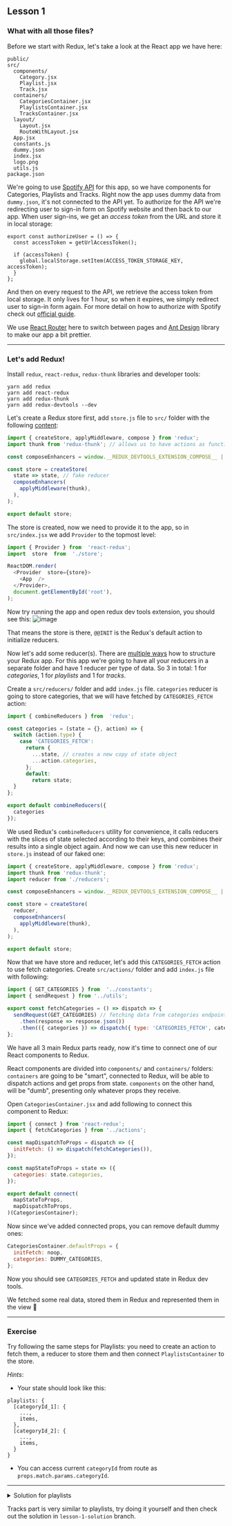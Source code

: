 ## Lesson 1

### What with all those files?
Before we start with Redux, let's take a look at the React app we have here:

	public/
	src/
	  components/
		Category.jsx
		Playlist.jsx
		Track.jsx
	  containers/
	    CategoriesContainer.jsx
	    PlaylistsContainer.jsx
	    TracksContainer.jsx
	  layout/
	    Layout.jsx
	    RouteWithLayout.jsx
	  App.jsx
	  constants.js
	  dummy.json
	  index.jsx
	  logo.png
	  utils.js
	package.json	

We're going to use [Spotify API](https://developer.spotify.com/documentation/web-api/reference/) for this app, so we have components for Categories, Playlists and Tracks. Right now the app uses dummy data from `dummy.json`, it's not connected to the API yet.
To authorize for the  API we're redirecting user to sign-in form on Spotify website and then back to our app. When user sign-ins, we get an _access token_ from the URL and store it in local storage:
	
	export const authorizeUser = () => {
	  const accessToken = getUrlAccessToken();
	  
	  if (accessToken) {
	    global.localStorage.setItem(ACCESS_TOKEN_STORAGE_KEY, accessToken);
	  }
	};
And then on every request to the API, we retrieve the access token from local storage. It only lives for 1 hour, so when it expires, we simply redirect user to sign-in form again. For more detail on how to authorize with Spotify check out [official guide](https://developer.spotify.com/documentation/general/guides/authorization-guide/#implicit-grant-flow).

We use [React Router](https://reacttraining.com/react-router/web/guides/quick-start) here to switch between pages and [Ant Design](https://ant.design/components/overview/) library to make our app a bit prettier.

----------
### Let's add Redux!

Install `redux`, `react-redux`, `redux-thunk` libraries and developer tools:

    yarn add redux
    yarn add react-redux
    yarn add redux-thunk
    yarn add redux-devtools --dev

Let's create a Redux store first, add `store.js` file to `src/` folder with the following [content](https://github.com/zalmoxisus/redux-devtools-extension#12-advanced-store-setup):

```js
import { createStore, applyMiddleware, compose } from 'redux';
import thunk from 'redux-thunk'; // allows us to have actions as functions

const composeEnhancers = window.__REDUX_DEVTOOLS_EXTENSION_COMPOSE__ || compose;

const store = createStore(
  state => state, // fake reducer
  composeEnhancers(
    applyMiddleware(thunk),
  ),
);

export default store;
```

The store is created, now we need to provide it to the app, so in `src/index.jsx` we add `Provider` to the topmost level:

```js
import { Provider } from  'react-redux';
import  store  from  './store';

ReactDOM.render(
  <Provider  store={store}>
    <App  />
  </Provider>,
  document.getElementById('root'),
);
```

Now try running the app and open redux dev tools extension, you should see this:
![image](https://user-images.githubusercontent.com/22978238/83983058-80ee2500-a92b-11ea-8c62-5fece1a3bc56.png)

That means the store is there, `@@INIT` is the Redux's default action to initialize reducers.

Now let's add some reducer(s).
There are [multiple ways](https://redux.js.org/faq/code-structure#code-structure) how to structure your Redux app. For this app we're going to have all your reducers in a separate folder and have 1 reducer per type of data. So 3 in total: 1 for _categories_, 1 for _playlists_ and 1 for _tracks_.

Create a `src/reducers/` folder and add `index.js` file. `categories` reducer is going to store categories, that we will have fetched by `CATEGORIES_FETCH` action:

```js
import { combineReducers } from  'redux';

const categories = (state = {}, action) => {
  switch (action.type) {
    case 'CATEGORIES_FETCH':
      return {
        ...state, // creates a new copy of state object
        ...action.categories,
      };
      default:
        return state;
  }
};

export default combineReducers({
  categories
});
```

We used Redux's `combineReducers` utility for convenience, it calls reducers with the slices of state selected according to their keys, and combines their results into a single object again. And now we can use this new reducer in `store.js` instead of our faked one:

```js
import { createStore, applyMiddleware, compose } from 'redux';
import thunk from 'redux-thunk';
import reducer from './reducers';

const composeEnhancers = window.__REDUX_DEVTOOLS_EXTENSION_COMPOSE__ || compose;

const store = createStore(
  reducer,
  composeEnhancers(
    applyMiddleware(thunk),
  ),
);

export default store;
```

Now that we have store and reducer, let's add this `CATEGORIES_FETCH` action to use fetch categories.
Create `src/actions/` folder and add `index.js` file with following:

```js
import { GET_CATEGORIES } from  '../constants';
import { sendRequest } from '../utils'; 

export const fetchCategories = () => dispatch => {
  sendRequest(GET_CATEGORIES) // fetching data from categories endpoint
    .then(response => response.json())
    .then(({ categories }) => dispatch({ type: 'CATEGORIES_FETCH', categories })); // dispatching action to store categories
};
```

We have all 3 main Redux parts ready, now it's time to connect one of our React components to Redux.

React components are divided into `components/` and `containers/` folders: `containers` are going to be "smart", connected to Redux, will be able to dispatch actions and get props from state. `components` on the other hand, will be "dumb", presenting only whatever props they receive.

Open `CategoriesContainer.jsx` and add following to connect this component to Redux:

```js
import { connect } from 'react-redux';
import { fetchCategories } from '../actions';

const mapDispatchToProps = dispatch => ({
  initFetch: () => dispatch(fetchCategories()),
});

const mapStateToProps = state => ({
  categories: state.categories,
});

export default connect(
  mapStateToProps,
  mapDispatchToProps,
)(CategoriesContainer);
```

Now since we've added connected props, you can remove default dummy ones:

```js
CategoriesContainer.defaultProps = {
  initFetch: noop,
  categories: DUMMY_CATEGORIES,
};
```

Now you should see `CATEGORIES_FETCH` and updated state in Redux dev tools.

We fetched some real data, stored them in Redux and represented them in the view 🎉

----------

### Exercise

Try following the same steps for Playlists: you need to create an action to fetch them, a reducer to store them and then connect `PlaylistsContainer` to the store.

_Hints_:

- Your state should look like this:

```
playlists: {
  [categoryId_1]: {
    ...,
    items,
  },
  [categoryId_2]: {
    ...,
    items,
  }
}
```

- You can access current `categoryId` from route as `props.match.params.categoryId`.

--------------------

<details>
  <summary>Solution for playlists</summary>
  
  ```js
  // reducers/index.js

  const playlists = (state = {}, action) => {
    switch (action.type) {
      case 'PLAYLISTS_FETCH':
        return {
          ...state,
          [action.categoryId]: { ...action.playlists },
        };
        default:
          return state;
    }
  };

  export default combineReducers({
    categories,
    playlists,
  });
  ```

  ```js
  // actions/index.js

  export const fetchPlaylists = categoryId => dispatch => {
    sendRequest(getCategoryPlaylistsUrl(categoryId))
      .then((response) => response.json())
      .then(({ playlists }) => dispatch({ type: 'PLAYLISTS_FETCH', playlists, categoryId }));
  };
  ```
  
  ```js
  // PlaylistsContainer.jsx

  const mapStateToProps = (state, props) => ({
    playlists: state.playlists,
    categoryId: props.match.params.categoryId,
  });

  const mapDispatchToProps = dispatch => ({
    initFetch: categoryId => dispatch(fetchPlaylists(categoryId)),
  });
  ```
</details>

Tracks part is very similar to playlists, try doing it yourself and then check out the solution in `lesson-1-solution` branch.
